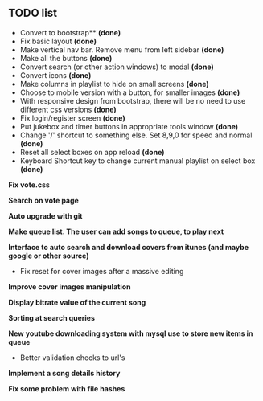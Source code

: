 ## TODO list

* Convert to bootstrap** **(done)**
* Fix basic layout **(done)**
* Make vertical nav bar. Remove menu from left sidebar **(done)**
* Make all the buttons **(done)**
* Convert search (or other action windows) to modal **(done)**
* Convert icons **(done)**
* Make columns in playlist to hide on small screens **(done)**
* Choose to mobile version with a button, for smaller images **(done)**
* With responsive design from bootstrap, there will be no need to use different css versions **(done)**
* Fix login/register screen **(done)**
* Put jukebox and timer buttons in appropriate tools window **(done)**
* Change '/' shortcut to something else. Set 8,9,0 for speed and normal **(done)**
* Reset all select boxes on app reload **(done)**
* Keyboard Shortcut key to change current manual playlist on select box **(done)**

**Fix vote.css**

**Search on vote page**

**Auto upgrade with git**

**Make queue list. The user can add songs to queue, to play next**

**Interface to auto search and download covers from itunes (and maybe google or other source)**
* Fix reset for cover images after a massive editing

**Improve cover images manipulation**

**Display bitrate value of the current song**

**Sorting at search queries**

**New youtube downloading system with mysql use to store new items in queue**
* Better validation checks to url's

**Implement a song details history**

**Fix some problem with file hashes**



